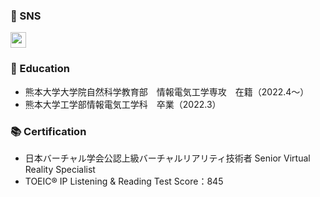 <!---
- 👋 Hi, I’m @Tom4c3
- 👀 I’m interested in Virtual Reality.
- 🌱 I’m currently learning Unity, C#, and Control Engineering.
- 💞️ I’m looking to collaborate on VR developments.
- 📫 How to reach me : Twitter @T_4c3
--->

<!---
Tom4c3/Tom4c3 is a ✨ special ✨ repository because its `README.md` (this file) appears on your GitHub profile.
You can click the Preview link to take a look at your changes.
--->


### 💙 SNS

<a href="http://twitter.com/T_4c3">
  <img height="25" src="https://img.shields.io/badge/Twitter--1DA1F2.svg?logo=twitter&style=for-the-badge&url=https%3A%2F%2Ftwitter.com%2Fxrdnk" />
</a>


### 🏫 Education
* 熊本大学大学院自然科学教育部　情報電気工学専攻　在籍（2022.4～）
* 熊本大学工学部情報電気工学科　卒業（2022.3）

### 📚 Certification

* 日本バーチャル学会公認上級バーチャルリアリティ技術者 Senior Virtual Reality Specialist
* TOEIC® IP Listening & Reading Test Score：845

<!---
### 🗣️ LT / Session Talk

#### 2022

* 
--->
